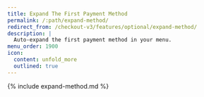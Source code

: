 ```yaml
---
title: Expand The First Payment Method
permalink: /:path/expand-method/
redirect_from: /checkout-v3/features/optional/expand-method/
description: |
  Auto-expand the first payment method in your menu.
menu_order: 1900
icon:
  content: unfold_more
  outlined: true
---
```


{% include expand-method.md %}
